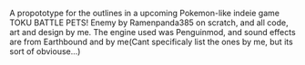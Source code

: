A propototype for the outlines in a upcoming Pokemon-like indeie game TOKU BATTLE PETS! Enemy by Ramenpanda385 on scratch, and all code, art and design by me.
The engine used was Penguinmod, and sound effects are from Earthbound and by me(Cant specificaly list the ones by me, but its sort of obviouse...)
